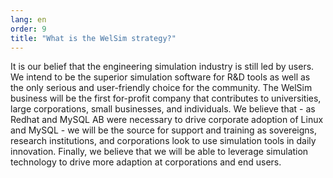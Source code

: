 ```yaml
---
lang: en
order: 9
title: "What is the WelSim strategy?"
---
```


It is our belief that the engineering simulation industry is still led by users. We intend to be the superior simulation software for R&D tools as well as the only serious and user-friendly choice for the community. The WelSim business will be the first for-profit company that contributes to universities, large corporations, small businesses, and individuals. We believe that - as Redhat and MySQL AB were necessary to drive corporate adoption of Linux and MySQL - we will be the source for support and training as sovereigns, research institutions, and corporations look to use simulation tools in daily innovation. Finally, we believe that we will be able to leverage simulation technology to drive more adaption at corporations and end users.

